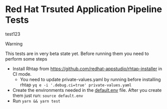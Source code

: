 # Red Hat Trsuted Application Pipeline Tests
test123

> [!WARNING]  
> This tests are in very beta state yet. Before running them you need to perform some steps

* Install Rhtap from https://github.com/redhat-appstudio/rhtap-installer in CI mode. 
    * You need to update private-values.yaml by running before installing rhtap `yq e -i '.debug.ci=true' private-values.yaml`
* Create the environments needed in the [default.env](./default.env) file. After you create them just run: `source default.env`
* Run `yarn && yarn test`
